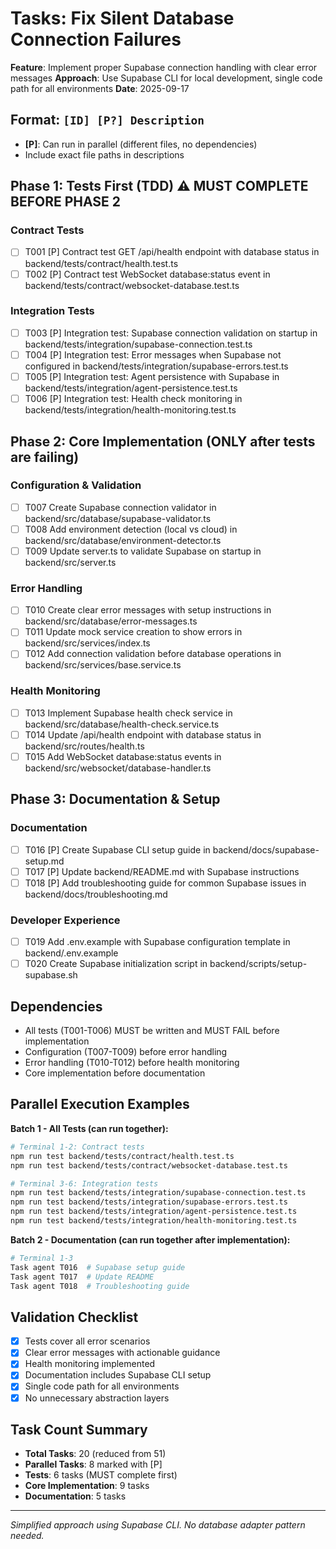 # Tasks: Fix Silent Database Connection Failures

**Feature**: Implement proper Supabase connection handling with clear error messages
**Approach**: Use Supabase CLI for local development, single code path for all environments
**Date**: 2025-09-17

## Format: `[ID] [P?] Description`
- **[P]**: Can run in parallel (different files, no dependencies)
- Include exact file paths in descriptions

## Phase 1: Tests First (TDD) ⚠️ MUST COMPLETE BEFORE PHASE 2

### Contract Tests
- [ ] T001 [P] Contract test GET /api/health endpoint with database status in backend/tests/contract/health.test.ts
- [ ] T002 [P] Contract test WebSocket database:status event in backend/tests/contract/websocket-database.test.ts

### Integration Tests
- [ ] T003 [P] Integration test: Supabase connection validation on startup in backend/tests/integration/supabase-connection.test.ts
- [ ] T004 [P] Integration test: Error messages when Supabase not configured in backend/tests/integration/supabase-errors.test.ts
- [ ] T005 [P] Integration test: Agent persistence with Supabase in backend/tests/integration/agent-persistence.test.ts
- [ ] T006 [P] Integration test: Health check monitoring in backend/tests/integration/health-monitoring.test.ts

## Phase 2: Core Implementation (ONLY after tests are failing)

### Configuration & Validation
- [ ] T007 Create Supabase connection validator in backend/src/database/supabase-validator.ts
- [ ] T008 Add environment detection (local vs cloud) in backend/src/database/environment-detector.ts
- [ ] T009 Update server.ts to validate Supabase on startup in backend/src/server.ts

### Error Handling
- [ ] T010 Create clear error messages with setup instructions in backend/src/database/error-messages.ts
- [ ] T011 Update mock service creation to show errors in backend/src/services/index.ts
- [ ] T012 Add connection validation before database operations in backend/src/services/base.service.ts

### Health Monitoring
- [ ] T013 Implement Supabase health check service in backend/src/database/health-check.service.ts
- [ ] T014 Update /api/health endpoint with database status in backend/src/routes/health.ts
- [ ] T015 Add WebSocket database:status events in backend/src/websocket/database-handler.ts

## Phase 3: Documentation & Setup

### Documentation
- [ ] T016 [P] Create Supabase CLI setup guide in backend/docs/supabase-setup.md
- [ ] T017 [P] Update backend/README.md with Supabase instructions
- [ ] T018 [P] Add troubleshooting guide for common Supabase issues in backend/docs/troubleshooting.md

### Developer Experience
- [ ] T019 Add .env.example with Supabase configuration template in backend/.env.example
- [ ] T020 Create Supabase initialization script in backend/scripts/setup-supabase.sh

## Dependencies
- All tests (T001-T006) MUST be written and MUST FAIL before implementation
- Configuration (T007-T009) before error handling
- Error handling (T010-T012) before health monitoring
- Core implementation before documentation

## Parallel Execution Examples

**Batch 1 - All Tests (can run together):**
```bash
# Terminal 1-2: Contract tests
npm run test backend/tests/contract/health.test.ts
npm run test backend/tests/contract/websocket-database.test.ts

# Terminal 3-6: Integration tests
npm run test backend/tests/integration/supabase-connection.test.ts
npm run test backend/tests/integration/supabase-errors.test.ts
npm run test backend/tests/integration/agent-persistence.test.ts
npm run test backend/tests/integration/health-monitoring.test.ts
```

**Batch 2 - Documentation (can run together after implementation):**
```bash
# Terminal 1-3
Task agent T016  # Supabase setup guide
Task agent T017  # Update README
Task agent T018  # Troubleshooting guide
```

## Validation Checklist
- [x] Tests cover all error scenarios
- [x] Clear error messages with actionable guidance
- [x] Health monitoring implemented
- [x] Documentation includes Supabase CLI setup
- [x] Single code path for all environments
- [x] No unnecessary abstraction layers

## Task Count Summary
- **Total Tasks**: 20 (reduced from 51)
- **Parallel Tasks**: 8 marked with [P]
- **Tests**: 6 tasks (MUST complete first)
- **Core Implementation**: 9 tasks
- **Documentation**: 5 tasks

---
*Simplified approach using Supabase CLI. No database adapter pattern needed.*